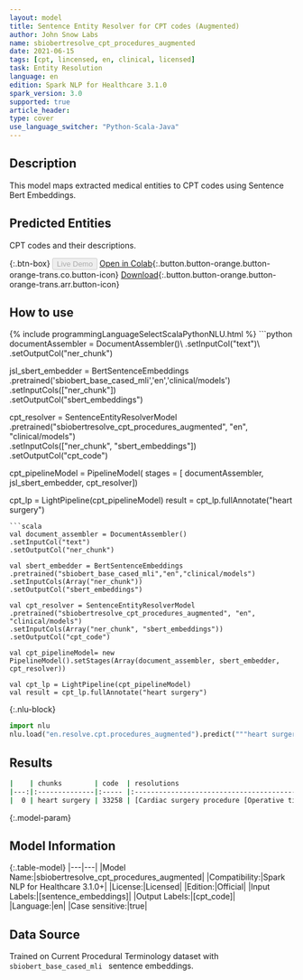 ```yaml
---
layout: model
title: Sentence Entity Resolver for CPT codes (Augmented)
author: John Snow Labs
name: sbiobertresolve_cpt_procedures_augmented
date: 2021-06-15
tags: [cpt, lincensed, en, clinical, licensed]
task: Entity Resolution
language: en
edition: Spark NLP for Healthcare 3.1.0
spark_version: 3.0
supported: true
article_header:
type: cover
use_language_switcher: "Python-Scala-Java"
---
```


## Description

This model maps extracted medical entities to CPT codes using Sentence Bert Embeddings.

## Predicted Entities

CPT codes and their descriptions.

{:.btn-box}
<button class="button button-orange" disabled>Live Demo</button>
[Open in Colab](https://colab.research.google.com/github/JohnSnowLabs/spark-nlp-workshop/blob/master/tutorials/Certification_Trainings/Healthcare/24.Improved_Entity_Resolvers_in_SparkNLP_with_sBert.ipynb){:.button.button-orange.button-orange-trans.co.button-icon}
[Download](https://s3.amazonaws.com/auxdata.johnsnowlabs.com/clinical/models/sbiobertresolve_cpt_procedures_augmented_en_3.1.0_3.0_1623789734339.zip){:.button.button-orange.button-orange-trans.arr.button-icon}

## How to use



<div class="tabs-box" markdown="1">
{% include programmingLanguageSelectScalaPythonNLU.html %}
```python
documentAssembler = DocumentAssembler()\
.setInputCol("text")\
.setOutputCol("ner_chunk")

jsl_sbert_embedder = BertSentenceEmbeddings\
.pretrained('sbiobert_base_cased_mli','en','clinical/models')\
.setInputCols(["ner_chunk"])\
.setOutputCol("sbert_embeddings")

cpt_resolver = SentenceEntityResolverModel\
.pretrained("sbiobertresolve_cpt_procedures_augmented", "en", "clinical/models") \
.setInputCols(["ner_chunk", "sbert_embeddings"]) \
.setOutputCol("cpt_code")

cpt_pipelineModel = PipelineModel(
stages = [
documentAssembler,
jsl_sbert_embedder,
cpt_resolver])

cpt_lp = LightPipeline(cpt_pipelineModel)
result = cpt_lp.fullAnnotate("heart surgery")
```
```scala
val document_assembler = DocumentAssembler()
.setInputCol("text")
.setOutputCol("ner_chunk")

val sbert_embedder = BertSentenceEmbeddings
.pretrained("sbiobert_base_cased_mli","en","clinical/models")
.setInputCols(Array("ner_chunk"))
.setOutputCol("sbert_embeddings")

val cpt_resolver = SentenceEntityResolverModel
.pretrained("sbiobertresolve_cpt_procedures_augmented", "en", "clinical/models") 
.setInputCols(Array("ner_chunk", "sbert_embeddings")) 
.setOutputCol("cpt_code")

val cpt_pipelineModel= new PipelineModel().setStages(Array(document_assembler, sbert_embedder, cpt_resolver))

val cpt_lp = LightPipeline(cpt_pipelineModel)
val result = cpt_lp.fullAnnotate("heart surgery")
```


{:.nlu-block}
```python
import nlu
nlu.load("en.resolve.cpt.procedures_augmented").predict("""heart surgery""")
```

</div>

## Results

```bash
|    | chunks        | code  | resolutions                                                                                                                                                                                                                                                                                                                                                                                                                                                                                                                                                                                                                                                                                                                            | all_codes                         | all_distances                         |
|---:|:--------------|:----- |:---------------------------------------------------------------------------------------------------------------------------------------------------------------------------------------------------------------------------------------------------------------------------------------------------------------------------------------------------------------------------------------------------------------------------------------------------------------------------------------------------------------------------------------------------------------------------------------------------------------------------------------------------------------------------------------------------------------------------------------|:----------------------------------|:--------------------------------------|
|  0 | heart surgery | 33258 | [Cardiac surgery procedure [Operative tissue ablation and reconstruction of atria, performed at the time of other cardiac procedure(s), extensive (eg, maze procedure), without cardiopulmonary bypass (List separately in addition to code for primary procedure)], Cardiac surgery procedure [Unlisted procedure, cardiac surgery], Heart procedure [Interrogation device evaluation (in person) of intracardiac ischemia monitoring system with analysis, review, and report], Heart procedure [Insertion or removal and replacement of intracardiac ischemia monitoring system including imaging supervision and interpretation when performed and intra-operative interrogation and programming when performed; device only], ...]| [33258, 33999, 0306T, 0304T, ...] | [0.1031, 0.1031, 0.1377, 0.1377, ...] |
```

{:.model-param}
## Model Information

{:.table-model}
|---|---|
|Model Name:|sbiobertresolve_cpt_procedures_augmented|
|Compatibility:|Spark NLP for Healthcare 3.1.0+|
|License:|Licensed|
|Edition:|Official|
|Input Labels:|[sentence_embeddings]|
|Output Labels:|[cpt_code]|
|Language:|en|
|Case sensitive:|true|

## Data Source

Trained on Current Procedural Terminology dataset with `sbiobert_base_cased_mli ` sentence embeddings.